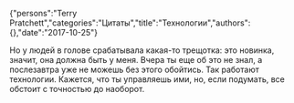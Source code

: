 {"persons":"Terry Pratchett","categories":"Цитаты","title":"Технологии","authors":{},"date":"2017-10-25"}

Но у людей в голове срабатывала какая-то трещотка: это новинка, значит, она должна быть у меня. Вчера ты еще об это не знал, а послезавтра уже не можешь без этого обойтись. Так работают технологии. Кажется, что ты управляешь ими, но, если подумать, все обстоит с точностью до наоборот.
